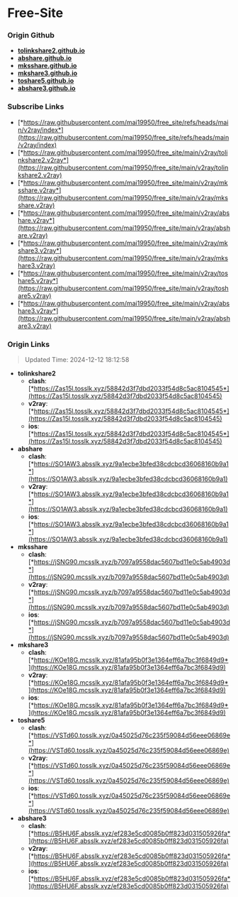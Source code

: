 # Free-Site

### Origin Github

- [**tolinkshare2.github.io**](https://github.com/tolinkshare2/tolinkshare2.github.io)
- [**abshare.github.io**](https://github.com/abshare/abshare.github.io)
- [**mksshare.github.io**](https://github.com/mksshare/mksshare.github.io)
- [**mkshare3.github.io**](https://github.com/mkshare3/mkshare3.github.io)
- [**toshare5.github.io**](https://github.com/toshare5/toshare5.github.io)
- [**abshare3.github.io**](https://github.com/abshare3/abshare3.github.io)

### Subscribe Links

- [*https://raw.githubusercontent.com/mai19950/free_site/refs/heads/main/v2ray/index*](https://raw.githubusercontent.com/mai19950/free_site/refs/heads/main/v2ray/index)
- [*https://raw.githubusercontent.com/mai19950/free_site/main/v2ray/tolinkshare2.v2ray*](https://raw.githubusercontent.com/mai19950/free_site/main/v2ray/tolinkshare2.v2ray)
- [*https://raw.githubusercontent.com/mai19950/free_site/main/v2ray/mksshare.v2ray*](https://raw.githubusercontent.com/mai19950/free_site/main/v2ray/mksshare.v2ray)
- [*https://raw.githubusercontent.com/mai19950/free_site/main/v2ray/abshare.v2ray*](https://raw.githubusercontent.com/mai19950/free_site/main/v2ray/abshare.v2ray)
- [*https://raw.githubusercontent.com/mai19950/free_site/main/v2ray/mkshare3.v2ray*](https://raw.githubusercontent.com/mai19950/free_site/main/v2ray/mkshare3.v2ray)
- [*https://raw.githubusercontent.com/mai19950/free_site/main/v2ray/toshare5.v2ray*](https://raw.githubusercontent.com/mai19950/free_site/main/v2ray/toshare5.v2ray)
- [*https://raw.githubusercontent.com/mai19950/free_site/main/v2ray/abshare3.v2ray*](https://raw.githubusercontent.com/mai19950/free_site/main/v2ray/abshare3.v2ray)

### Origin Links

> Updated Time: 2024-12-12 18:12:58

- **tolinkshare2**
  - **clash**: [*https://Zas15l.tosslk.xyz/58842d3f7dbd2033f54d8c5ac8104545*](https://Zas15l.tosslk.xyz/58842d3f7dbd2033f54d8c5ac8104545)
  - **v2ray**: [*https://Zas15l.tosslk.xyz/58842d3f7dbd2033f54d8c5ac8104545*](https://Zas15l.tosslk.xyz/58842d3f7dbd2033f54d8c5ac8104545)
  - **ios**: [*https://Zas15l.tosslk.xyz/58842d3f7dbd2033f54d8c5ac8104545*](https://Zas15l.tosslk.xyz/58842d3f7dbd2033f54d8c5ac8104545)
- **abshare**
  - **clash**: [*https://SO1AW3.absslk.xyz/9a1ecbe3bfed38cdcbcd36068160b9a1*](https://SO1AW3.absslk.xyz/9a1ecbe3bfed38cdcbcd36068160b9a1)
  - **v2ray**: [*https://SO1AW3.absslk.xyz/9a1ecbe3bfed38cdcbcd36068160b9a1*](https://SO1AW3.absslk.xyz/9a1ecbe3bfed38cdcbcd36068160b9a1)
  - **ios**: [*https://SO1AW3.absslk.xyz/9a1ecbe3bfed38cdcbcd36068160b9a1*](https://SO1AW3.absslk.xyz/9a1ecbe3bfed38cdcbcd36068160b9a1)
- **mksshare**
  - **clash**: [*https://jSNG90.mcsslk.xyz/b7097a9558dac5607bd11e0c5ab4903d*](https://jSNG90.mcsslk.xyz/b7097a9558dac5607bd11e0c5ab4903d)
  - **v2ray**: [*https://jSNG90.mcsslk.xyz/b7097a9558dac5607bd11e0c5ab4903d*](https://jSNG90.mcsslk.xyz/b7097a9558dac5607bd11e0c5ab4903d)
  - **ios**: [*https://jSNG90.mcsslk.xyz/b7097a9558dac5607bd11e0c5ab4903d*](https://jSNG90.mcsslk.xyz/b7097a9558dac5607bd11e0c5ab4903d)
- **mkshare3**
  - **clash**: [*https://KOe18G.mcsslk.xyz/81afa95b0f3e1364eff6a7bc3f6849d9*](https://KOe18G.mcsslk.xyz/81afa95b0f3e1364eff6a7bc3f6849d9)
  - **v2ray**: [*https://KOe18G.mcsslk.xyz/81afa95b0f3e1364eff6a7bc3f6849d9*](https://KOe18G.mcsslk.xyz/81afa95b0f3e1364eff6a7bc3f6849d9)
  - **ios**: [*https://KOe18G.mcsslk.xyz/81afa95b0f3e1364eff6a7bc3f6849d9*](https://KOe18G.mcsslk.xyz/81afa95b0f3e1364eff6a7bc3f6849d9)
- **toshare5**
  - **clash**: [*https://VSTd60.tosslk.xyz/0a45025d76c235f59084d56eee06869e*](https://VSTd60.tosslk.xyz/0a45025d76c235f59084d56eee06869e)
  - **v2ray**: [*https://VSTd60.tosslk.xyz/0a45025d76c235f59084d56eee06869e*](https://VSTd60.tosslk.xyz/0a45025d76c235f59084d56eee06869e)
  - **ios**: [*https://VSTd60.tosslk.xyz/0a45025d76c235f59084d56eee06869e*](https://VSTd60.tosslk.xyz/0a45025d76c235f59084d56eee06869e)
- **abshare3**
  - **clash**: [*https://B5HU6F.absslk.xyz/ef283e5cd0085b0ff823d031505926fa*](https://B5HU6F.absslk.xyz/ef283e5cd0085b0ff823d031505926fa)
  - **v2ray**: [*https://B5HU6F.absslk.xyz/ef283e5cd0085b0ff823d031505926fa*](https://B5HU6F.absslk.xyz/ef283e5cd0085b0ff823d031505926fa)
  - **ios**: [*https://B5HU6F.absslk.xyz/ef283e5cd0085b0ff823d031505926fa*](https://B5HU6F.absslk.xyz/ef283e5cd0085b0ff823d031505926fa)
